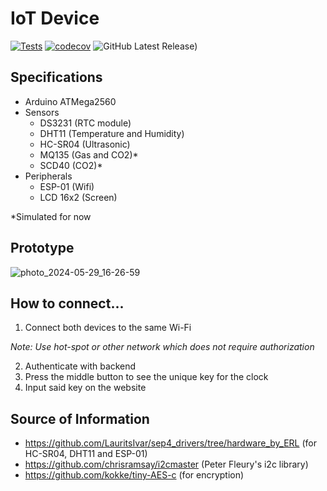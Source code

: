 # IoT Device

[![Tests](https://github.com/SEP4Y-S24/iot/actions/workflows/build.yaml/badge.svg)](https://github.com/SEP4Y-S24/iot/actions/workflows/build.yaml)
[![codecov](https://codecov.io/gh/SEP4Y-S24/iot/branch/main/graph/badge.svg?token=ZXVQMEAXOZ)](https://codecov.io/gh/SEP4Y-S24/iot)
![GitHub Latest Release)](https://img.shields.io/github/v/release/SEP4Y-S24/iot?logo=github)

## Specifications

- Arduino ATMega2560
- Sensors
  - DS3231 (RTC module)
  - DHT11 (Temperature and Humidity)
  - HC-SR04 (Ultrasonic)
  - MQ135 (Gas and CO2)*
  - SCD40 (CO2)*
- Peripherals 
  - ESP-01 (Wifi)
  - LCD 16x2 (Screen)

*Simulated for now

## Prototype 
![photo_2024-05-29_16-26-59](https://github.com/SEP4Y-S24/iot/assets/114725463/b3a906ec-1898-42b3-a3d4-dfaeff6712ee)

## How to connect...

1. Connect both devices to the same Wi-Fi
   
_Note: Use hot-spot or other network which does not require authorization_

2. Authenticate with backend 
3. Press the middle button to see the unique key for the clock
4. Input said key on the website

## Source of Information
- https://github.com/LauritsIvar/sep4_drivers/tree/hardware_by_ERL (for HC-SR04, DHT11 and ESP-01)
- https://github.com/chrisramsay/i2cmaster (Peter Fleury's i2c library)
- https://github.com/kokke/tiny-AES-c (for encryption)
